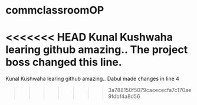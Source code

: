 # commclassroomOP

<<<<<<< HEAD
Kunal Kushwaha learing github amazing.. The project boss changed this line.
=======
Kunal Kushwaha learing github amazing..
Dabul made changes in line 4
>>>>>>> 3a788150f5079cacececfa7c170ae9fdbf4a8d56
